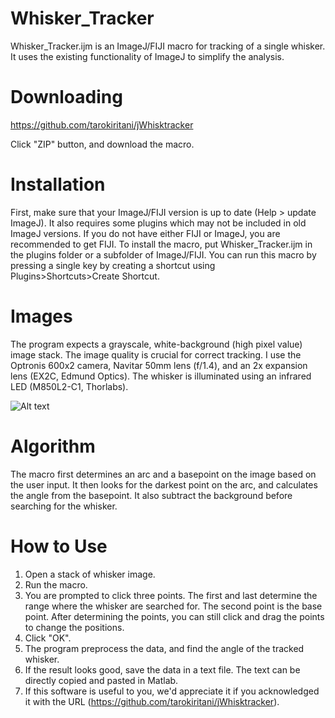 Whisker_Tracker
===============
Whisker_Tracker.ijm is an ImageJ/FIJI macro for tracking of a single whisker. It
uses the existing functionality of ImageJ to simplify the analysis.

Downloading
===========
https://github.com/tarokiritani/jWhisktracker

Click "ZIP" button, and download the macro.

Installation
============
First, make sure that your ImageJ/FIJI version is up to date (Help > update ImageJ).
It also requires some plugins which may not be included in old ImageJ versions. If
you do not have either FIJI or ImageJ, you are recommended to get FIJI.
To install the macro, put Whisker_Tracker.ijm in the plugins folder or a subfolder
of ImageJ/FIJI. You can run this macro by pressing a single key by creating a
shortcut using Plugins>Shortcuts>Create Shortcut.

Images
======
The program expects a grayscale, white-background (high pixel value) image stack.
The image quality is crucial for correct tracking. I use the Optronis 600x2 camera, Navitar 50mm lens
(f/1.4), and an 2x expansion lens (EX2C, Edmund Optics). The whisker is illuminated
using an infrared LED (M850L2-C1, Thorlabs).

![Alt text](https://raw.github.com/tarokiritani/jWhisktracker/master/withExpander.jpg "Whisker Image")

Algorithm
=========
The macro first determines an arc and a basepoint on the image based on the user input. It then looks
for the darkest point on the arc, and calculates the angle from the basepoint. It
also subtract the background before searching for the whisker.

How to Use
==========
1. Open a stack of whisker image.
2. Run the macro.
3. You are prompted to click three points. The first and last determine the range
where the whisker are searched for. The second point is the base point. After determining
the points, you can still click and drag the points to change the positions.
4. Click "OK".
5. The program preprocess the data, and find the angle of the tracked whisker.
6. If the result looks good, save the data in a text file. The text can be directly
copied and pasted in Matlab.
7. If this software is useful to you, we'd appreciate it if you acknowledged it with
the URL (https://github.com/tarokiritani/jWhisktracker).
